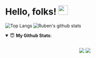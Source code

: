 # Hello, folks! <img src="https://raw.githubusercontent.com/MartinHeinz/MartinHeinz/master/wave.gif" width="30px">


![Top Langs](https://github-readme-stats.vercel.app/api/top-langs/?username=rubentalstra&layout=compact&hide_border=true)
![Ruben's github stats](https://github-readme-stats.vercel.app/api?username=rubentalstra&show_icons=true&hide_border=true)
<!-- 
![ReadMe Card](https://github-readme-stats.vercel.app/api/pin/?username=rubentalstra&repo=)
![ReadMe Card](https://github-readme-stats.vercel.app/api/pin/?username=rubentalstra&repo=)
-->

<details open>
 <summary> 😇 <b>My Github Stats</b>: </summary>

<br>

<p align = "center">
  <img src = "https://github-readme-stats.vercel.app/api?username=rubentalstra&show_icons=true&theme=tokyonight&line_height=27">
  <img src = "https://github-readme-stats.vercel.app/api/top-langs/?username=rubentalstra&hide=css,hack&theme=tokyonight">
</p>

</details>

<!--
**rubentalstra/rubentalstra** is a ✨ _special_ ✨ repository because its `README.md` (this file) appears on your GitHub profile.

Here are some ideas to get you started:

- 🔭 I’m currently working on ...
- 🌱 I’m currently learning ...
- 👯 I’m looking to collaborate on ...
- 🤔 I’m looking for help with ...
- 💬 Ask me about ...
- 📫 How to reach me: ...
- 😄 Pronouns: ...
- ⚡ Fun fact: ...

-->
